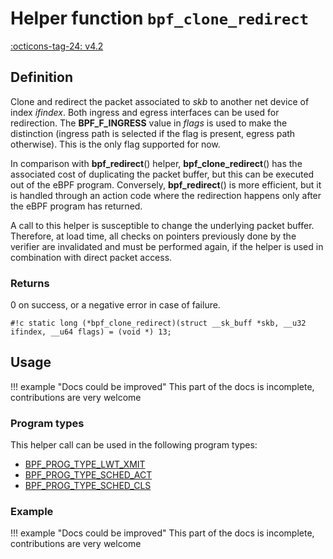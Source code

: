 # Helper function `bpf_clone_redirect`

<!-- [FEATURE_TAG](bpf_clone_redirect) -->
[:octicons-tag-24: v4.2](https://github.com/torvalds/linux/commit/3896d655f4d491c67d669a15f275a39f713410f8)
<!-- [/FEATURE_TAG] -->

## Definition

<!-- [HELPER_FUNC_DEF] -->
Clone and redirect the packet associated to _skb_ to another net device of index _ifindex_. Both ingress and egress interfaces can be used for redirection. The **BPF_F_INGRESS** value in _flags_ is used to make the distinction (ingress path is selected if the flag is present, egress path otherwise). This is the only flag supported for now.

In comparison with **bpf_redirect**() helper, **bpf_clone_redirect**() has the associated cost of duplicating the packet buffer, but this can be executed out of the eBPF program. Conversely, **bpf_redirect**() is more efficient, but it is handled through an action code where the redirection happens only after the eBPF program has returned.

A call to this helper is susceptible to change the underlying packet buffer. Therefore, at load time, all checks on pointers previously done by the verifier are invalidated and must be performed again, if the helper is used in combination with direct packet access.

### Returns

0 on success, or a negative error in case of failure.

`#!c static long (*bpf_clone_redirect)(struct __sk_buff *skb, __u32 ifindex, __u64 flags) = (void *) 13;`
<!-- [/HELPER_FUNC_DEF] -->

## Usage

!!! example "Docs could be improved"
    This part of the docs is incomplete, contributions are very welcome

### Program types

This helper call can be used in the following program types:

<!-- DO NOT EDIT MANUALLY -->
<!-- [HELPER_FUNC_PROG_REF] -->
 * [BPF_PROG_TYPE_LWT_XMIT](../program-type/BPF_PROG_TYPE_LWT_XMIT.md)
 * [BPF_PROG_TYPE_SCHED_ACT](../program-type/BPF_PROG_TYPE_SCHED_ACT.md)
 * [BPF_PROG_TYPE_SCHED_CLS](../program-type/BPF_PROG_TYPE_SCHED_CLS.md)
<!-- [/HELPER_FUNC_PROG_REF] -->

### Example

!!! example "Docs could be improved"
    This part of the docs is incomplete, contributions are very welcome
